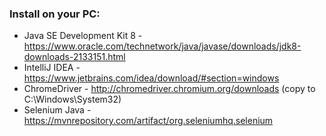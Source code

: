 ### Install on your PC:
* Java SE Development Kit 8 - https://www.oracle.com/technetwork/java/javase/downloads/jdk8-downloads-2133151.html
* IntelliJ IDEA - https://www.jetbrains.com/idea/download/#section=windows
* ChromeDriver - http://chromedriver.chromium.org/downloads (copy to C:\Windows\System32)
* Selenium Java - https://mvnrepository.com/artifact/org.seleniumhq.selenium



